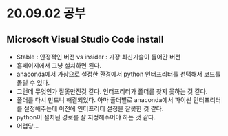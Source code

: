# 20.09.02 공부

## Microsoft Visual Studio Code install
 * Stable : 안정적인 버전 vs insider : 가장 최신기술이 들어간 버전
 * 홈페이지에서 그냥 설치하면 된다.
 * anaconda에서 가상으로 설정한 환경에서 python 인터프리터를 선택해서 코드를 돌릴 수 있다.
 * 그런데 무엇인가 잘못만진것 같다. 인터프리터가 폴더를 찾지 못하는 것 같다.
 * 폴더를 다시 만드니 해결되었다. 아마 폴더별로 anaconda에서 파이썬 인터프리터를 설정해주는데 이전에 인터프리터 설정을 잘못한 것 같다.
 * python이 설치된 경로를 잘 지정해주어야 하는 것 같다.
 * 어렵당...

